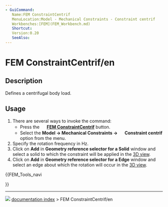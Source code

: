 ```yaml
---
- GuiCommand:
   Name:FEM ConstraintCentrif
   MenuLocation:Model - Mechanical Constraints - Constraint centrif
   Workbenches:[FEM](FEM_Workbench.md)
   Shortcut:
   Version:0.20
   SeeAlso:
---
```


# FEM ConstraintCentrif/en

## Description

Defines a centrifugal body load.

## Usage

1.  There are several ways to invoke the command:
    -   Press the **<img src="images/FEM_ConstraintCentrif.svg" width=16px> [FEM ConstraintCentrif](FEM_ConstraintCentrif.md)** button.
    -   Select the **Model → Mechanical Constraints → <img src="images/FEM_ConstraintCentrif.svg" width=16px> Constraint centrif** option from the menu.
2.  Specify the rotation frequency in Hz.
3.  Click on **Add** in **Geometry reference selector for a Solid** window and select a solid to which the constraint will be applied in the [3D view](3D_view.md).
4.  Click on **Add** in **Geometry reference selector for a Edge** window and select an edge about which the rotation will occur in the [3D view](3D_view.md).





{{FEM_Tools_navi

}}



---
![](images/Button_right.svg) [documentation index](../README.md) > FEM ConstraintCentrif/en
